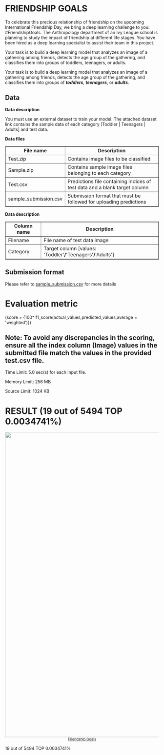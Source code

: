 # FRIENDSHIP GOALS 

To celebrate this precious relationship of friendship on the upcoming International Friendship Day, we bring a deep learning challenge to you: #FriendshipGoals. The Anthropology department of an Ivy League school is planning to study the impact of friendship at different life stages. You have been hired as a deep learning specialist to assist their team in this project.

Your task is to build a deep learning model that analyzes an image of a gathering among friends, detects the age group of the gathering, and classifies them into groups of toddlers, teenagers, or adults.



<p>Your task is to build a deep learning model that analyzes an image of a gathering among friends, detects the age group of the gathering, and classifies them into groups of&nbsp;<strong><em>toddlers</em></strong>,&nbsp;<strong><em>teenagers</em></strong>, or&nbsp;<strong><em>adults</em></strong>.</p>

<h2>Data</h2>

<p><strong>Data description</strong></p>

<p>You must use an external dataset to train your model. The attached dataset link contains the sample data of each category [Toddler&nbsp;| Teenagers | Adults] and test data.</p>

<p><strong>Data files</strong></p>

<table border="1">
	<tbody>
		<tr>
			<td style="text-align:center"><strong>File name</strong></td>
			<td style="text-align:center"><strong>Description</strong></td>
		</tr>
		<tr>
			<td>Test.zip</td>
			<td>Contains image files to be classified</td>
		</tr>
		<tr>
			<td>Sample.zip</td>
			<td>Contains sample image files belonging to each category</td>
		</tr>
		<tr>
			<td>Test.csv</td>
			<td>Predictions file containing indices of test data and a blank target column</td>
		</tr>
		<tr>
			<td>sample_submission.csv</td>
			<td>Submission format that must be followed for uploading predictions</td>
		</tr>
	</tbody>
</table>

<p><strong>Data description</strong></p>

<table border="1">
	<tbody>
		<tr>
			<td style="text-align:center"><strong>Column name</strong></td>
			<td style="text-align:center"><strong>Description</strong></td>
		</tr>
		<tr>
			<td>Filename</td>
			<td>File name of test data image</td>
		</tr>
		<tr>
			<td>Category</td>
			<td>Target column [values: 'Toddler'<strong>/</strong>'Teenagers'<strong>/</strong>'Adults']</td>
		</tr>
	</tbody>
</table>

<h2>Submission format</h2>

<p>Please refer to&nbsp;<a href="https://s3-ap-southeast-1.amazonaws.com/he-public-data/Sample%20Submission15b2050.csv" target="_blank">sample_submission.csv</a>&nbsp;for more details</p>








# Evaluation metric
\(score = {100* f1\_score(actual\_values,predicted\_values,average = 'weighted')}\)

## Note: To avoid any discrepancies in the scoring, ensure all the index column (Image) values in the submitted file match the values in the provided test.csv file.

Time Limit:	5.0 sec(s) for each input file.

Memory Limit:	256 MB

Source Limit:	1024 KB


# RESULT (19 out of 5494 TOP 0.0034741%)

<p align="center">
    <img src="back.png", width="1000">
    <br>
    <sup><a href="https://www.hackerearth.com/challenges/competitive/hackerearth-deep-learning-challenge-friendship-day/problems/">Friendship Goals</a></sup>
</p>

19 out of 5494 TOP 0.0034741%

